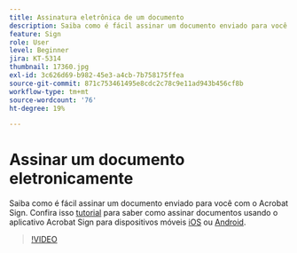```yaml
---
title: Assinatura eletrônica de um documento
description: Saiba como é fácil assinar um documento enviado para você com o Acrobat Sign
feature: Sign
role: User
level: Beginner
jira: KT-5314
thumbnail: 17360.jpg
exl-id: 3c626d69-b982-45e3-a4cb-7b758175ffea
source-git-commit: 871c753461495e8cdc2c78c9e11ad943b456cf8b
workflow-type: tm+mt
source-wordcount: '76'
ht-degree: 19%

---
```


# Assinar um documento eletronicamente

Saiba como é fácil assinar um documento enviado para você com o Acrobat Sign. Confira isso [tutorial](../mobile/sign-mobile.md) para saber como assinar documentos usando o aplicativo Acrobat Sign para dispositivos móveis [iOS](https://apps.apple.com/br/app/adobe-sign/id481082197) ou [Android](https://play.google.com/store/apps/details?id=com.adobe.echosign&amp;hl=pt_BR).

>[!VIDEO](https://video.tv.adobe.com/v/344217?quality=12&learn=on&hidetitle=true)
